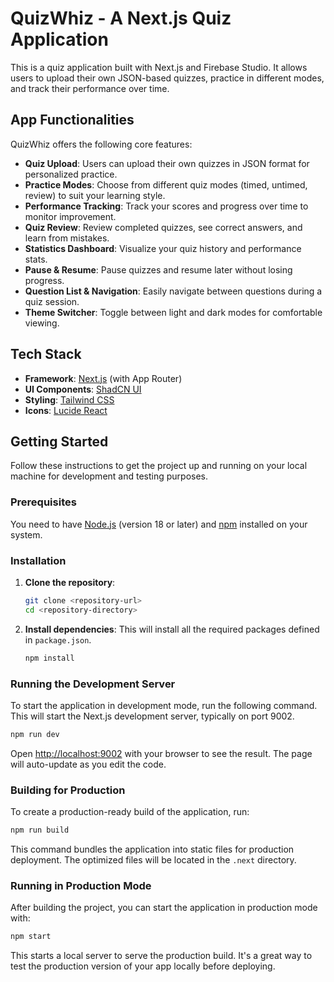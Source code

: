 # QuizWhiz - A Next.js Quiz Application

This is a quiz application built with Next.js and Firebase Studio. It allows users to upload their own JSON-based quizzes, practice in different modes, and track their performance over time.

## App Functionalities

QuizWhiz offers the following core features:

- **Quiz Upload**: Users can upload their own quizzes in JSON format for personalized practice.
- **Practice Modes**: Choose from different quiz modes (timed, untimed, review) to suit your learning style.
- **Performance Tracking**: Track your scores and progress over time to monitor improvement.
- **Quiz Review**: Review completed quizzes, see correct answers, and learn from mistakes.
- **Statistics Dashboard**: Visualize your quiz history and performance stats.
- **Pause & Resume**: Pause quizzes and resume later without losing progress.
- **Question List & Navigation**: Easily navigate between questions during a quiz session.
- **Theme Switcher**: Toggle between light and dark modes for comfortable viewing.

## Tech Stack

- **Framework**: [Next.js](https://nextjs.org/) (with App Router)
- **UI Components**: [ShadCN UI](https://ui.shadcn.com/)
- **Styling**: [Tailwind CSS](https://tailwindcss.com/)
- **Icons**: [Lucide React](https://lucide.dev/)

## Getting Started

Follow these instructions to get the project up and running on your local machine for development and testing purposes.

### Prerequisites

You need to have [Node.js](https://nodejs.org/) (version 18 or later) and [npm](https://www.npmjs.com/) installed on your system.

### Installation

1.  **Clone the repository**:
    ```bash
    git clone <repository-url>
    cd <repository-directory>
    ```

2.  **Install dependencies**:
    This will install all the required packages defined in `package.json`.
    ```bash
    npm install
    ```

### Running the Development Server

To start the application in development mode, run the following command. This will start the Next.js development server, typically on port 9002.

```bash
npm run dev
```

Open [http://localhost:9002](http://localhost:9002) with your browser to see the result. The page will auto-update as you edit the code.

### Building for Production

To create a production-ready build of the application, run:

```bash
npm run build
```

This command bundles the application into static files for production deployment. The optimized files will be located in the `.next` directory.

### Running in Production Mode

After building the project, you can start the application in production mode with:

```bash
npm start
```

This starts a local server to serve the production build. It's a great way to test the production version of your app locally before deploying.
